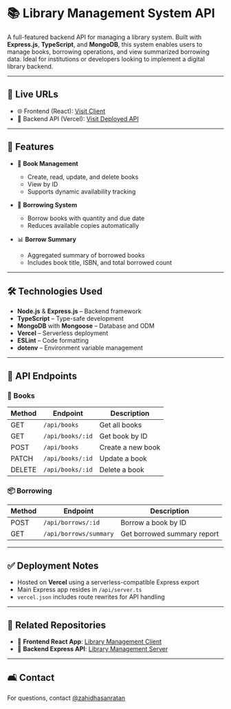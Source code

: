 # 📚 Library Management System API

A full-featured backend API for managing a library system. Built with **Express.js**, **TypeScript**, and **MongoDB**, this system enables users to manage books, borrowing operations, and view summarized borrowing data. Ideal for institutions or developers looking to implement a digital library backend.

---

## 🚀 Live URLs

- 🌐 Frontend (React): [Visit Client](https://magenta-semolina-d5b4b9.netlify.app/)
- 🔗 Backend API (Vercel): [Visit Deployed API](https://libraraywithui.vercel.app/)

---

## 📌 Features

- 📖 **Book Management**

  - Create, read, update, and delete books
  - View by ID
  - Supports dynamic availability tracking

- 🔁 **Borrowing System**

  - Borrow books with quantity and due date
  - Reduces available copies automatically

- 📊 **Borrow Summary**
  - Aggregated summary of borrowed books
  - Includes book title, ISBN, and total borrowed count

---

## 🛠️ Technologies Used

- **Node.js** & **Express.js** – Backend framework
- **TypeScript** – Type-safe development
- **MongoDB** with **Mongoose** – Database and ODM
- **Vercel** – Serverless deployment
- **ESLint** – Code formatting
- **dotenv** – Environment variable management

---

## 🔌 API Endpoints

### 📘 Books

| Method | Endpoint         | Description       |
| ------ | ---------------- | ----------------- |
| GET    | `/api/books`     | Get all books     |
| GET    | `/api/books/:id` | Get book by ID    |
| POST   | `/api/books`     | Create a new book |
| PATCH  | `/api/books/:id` | Update a book     |
| DELETE | `/api/books/:id` | Delete a book     |

### 📦 Borrowing

| Method | Endpoint               | Description                 |
| ------ | ---------------------- | --------------------------- |
| POST   | `/api/borrows/:id`     | Borrow a book by ID         |
| GET    | `/api/borrows/summary` | Get borrowed summary report |

---

## ✅ Deployment Notes

- Hosted on **Vercel** using a serverless-compatible Express export
- Main Express app resides in `/api/server.ts`
- `vercel.json` includes route rewrites for API handling

---

## 📁 Related Repositories

- 🎨 **Frontend React App**: [Library Management Client](https://github.com/zahidhasanratan/Library-Management-Client)
- 🧠 **Backend Express API**: [Library Management Server](https://github.com/zahidhasanratan/Library-Management-Server)

---

## 🛋️ Contact

For questions, contact [@zahidhasanratan](https://github.com/zahidhasanratan)
